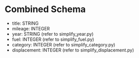 # Combined Schema

* title: STRING
* mileage: INTEGER
* year: STRING (refer to simplify_year.py)
* fuel: INTEGER (refer to simplify_fuel.py)
* category: INTEGER (refer to simplify_category.py)
* displacement: INTEGER (refer to simplify_displacement.py)
